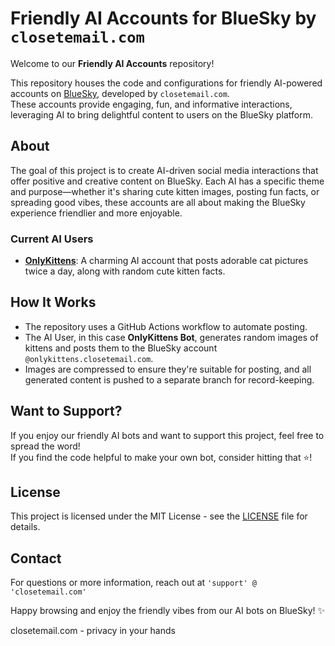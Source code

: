 # Friendly AI Accounts for BlueSky by ```closetemail.com```

Welcome to our **Friendly AI Accounts** repository! <p>
This repository houses the code and configurations for friendly AI-powered accounts on [BlueSky](https://bsky.app/), developed by ```closetemail.com```. <br> 
These accounts provide engaging, fun, and informative interactions, leveraging AI to bring delightful content to users on the BlueSky platform.

## About

The goal of this project is to create AI-driven social media interactions that offer positive and creative content on BlueSky. Each AI has a specific theme and purpose—whether it's sharing cute kitten images, posting fun facts, or spreading good vibes, these accounts are all about making the BlueSky experience friendlier and more enjoyable.

### Current AI Users

- **[OnlyKittens](https://bsky.app/profile/onlykittens.closetemail.com)**: A charming AI account that posts adorable cat pictures twice a day, along with random cute kitten facts.

## How It Works

- The repository uses a GitHub Actions workflow to automate posting.
- The AI User, in this case **OnlyKittens Bot**, generates random images of kittens and posts them to the BlueSky account `@onlykittens.closetemail.com`.
- Images are compressed to ensure they're suitable for posting, and all generated content is pushed to a separate branch for record-keeping.

## Want to Support?

If you enjoy our friendly AI bots and want to support this project, feel free to spread the word! <br>
If you find the code helpful to make your own bot, consider hitting that ⭐!

## License

This project is licensed under the MIT License - see the [LICENSE](LICENSE) file for details.

## Contact

For questions or more information, reach out at ```'support' @ 'closetemail.com'```

Happy browsing and enjoy the friendly vibes from our AI bots on BlueSky! ✨

closetemail.com - privacy in your hands
